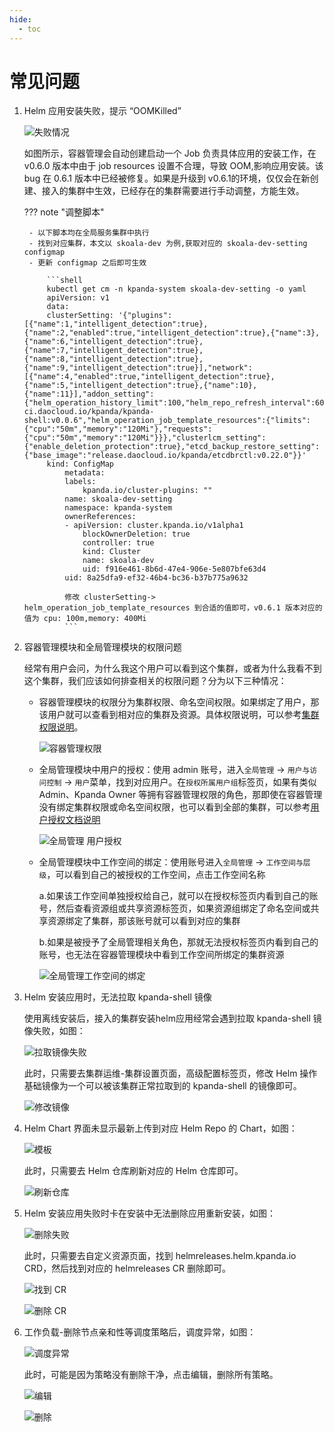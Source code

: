 ```yaml
---
hide:
  - toc
---
```


# 常见问题

1. Helm 应用安装失败，提示 “OOMKilled”

    ![失败情况](../images/faq1.png)

    如图所示，容器管理会自动创建启动一个 Job 负责具体应用的安装工作，在 v0.6.0 版本中由于 job resources 设置不合理，导致 OOM,影响应用安装。该 bug 在 0.6.1 版本中已经被修复。如果是升级到 v0.6.1的环境，仅仅会在新创建、接入的集群中生效，已经存在的集群需要进行手动调整，方能生效。

    ??? note "调整脚本"

        - 以下脚本均在全局服务集群中执行
        - 找到对应集群，本文以 skoala-dev 为例,获取对应的 skoala-dev-setting configmap
        - 更新 configmap 之后即可生效

            ```shell
            kubectl get cm -n kpanda-system skoala-dev-setting -o yaml
            apiVersion: v1
            data:
            clusterSetting: '{"plugins":[{"name":1,"intelligent_detection":true},{"name":2,"enabled":true,"intelligent_detection":true},{"name":3},{"name":6,"intelligent_detection":true},{"name":7,"intelligent_detection":true},{"name":8,"intelligent_detection":true},{"name":9,"intelligent_detection":true}],"network":[{"name":4,"enabled":true,"intelligent_detection":true},{"name":5,"intelligent_detection":true},{"name":10},{"name":11}],"addon_setting":{"helm_operation_history_limit":100,"helm_repo_refresh_interval":600,"helm_operation_base_image":"release-ci.daocloud.io/kpanda/kpanda-shell:v0.0.6","helm_operation_job_template_resources":{"limits":{"cpu":"50m","memory":"120Mi"},"requests":{"cpu":"50m","memory":"120Mi"}}},"clusterlcm_setting":{"enable_deletion_protection":true},"etcd_backup_restore_setting":{"base_image":"release.daocloud.io/kpanda/etcdbrctl:v0.22.0"}}'
            kind: ConfigMap
                metadata:
                labels:
                    kpanda.io/cluster-plugins: ""
                name: skoala-dev-setting
                namespace: kpanda-system
                ownerReferences:
                - apiVersion: cluster.kpanda.io/v1alpha1
                    blockOwnerDeletion: true
                    controller: true
                    kind: Cluster
                    name: skoala-dev
                    uid: f916e461-8b6d-47e4-906e-5e807bfe63d4
                uid: 8a25dfa9-ef32-46b4-bc36-b37b775a9632

                修改 clusterSetting-> helm_operation_job_template_resources 到合适的值即可，v0.6.1 版本对应的值为 cpu: 100m,memory: 400Mi
                ```

2. 容器管理模块和全局管理模块的权限问题

    经常有用户会问，为什么我这个用户可以看到这个集群，或者为什么我看不到这个集群，我们应该如何排查相关的权限问题？分为以下三种情况：

    - 容器管理模块的权限分为集群权限、命名空间权限。如果绑定了用户，那该用户就可以查看到相对应的集群及资源。具体权限说明，可以参考[集群权限说明](../user-guide/permissions/permission-brief.md)。

        ![容器管理权限](../images/faq201.png)

    - 全局管理模块中用户的授权：使用 admin 账号，进入`全局管理` -> `用户与访问控制` -> `用户`菜单，找到对应用户。在`授权所属用户组`标签页，如果有类似 Admin、Kpanda Owner 等拥有容器管理权限的角色，那即使在容器管理没有绑定集群权限或命名空间权限，也可以看到全部的集群，可以参考[用户授权文档说明](../../ghippo/user-guide/access-control/user.md)

        ![全局管理 用户授权](../images/faq202.png)

    - 全局管理模块中工作空间的绑定：使用账号进入`全局管理` -> `工作空间与层级`，可以看到自己的被授权的工作空间，点击工作空间名称

        a.如果该工作空间单独授权给自己，就可以在授权标签页内看到自己的账号，然后查看资源组或共享资源标签页，如果资源组绑定了命名空间或共享资源绑定了集群，那该账号就可以看到对应的集群

        b.如果是被授予了全局管理相关角色，那就无法授权标签页内看到自己的账号，也无法在容器管理模块中看到工作空间所绑定的集群资源

        ![全局管理工作空间的绑定](../images/faq203.png)

3. Helm 安装应用时，无法拉取 kpanda-shell 镜像

    使用离线安装后，接入的集群安装helm应用经常会遇到拉取 kpanda-shell 镜像失败，如图：

    ![拉取镜像失败](../images/faq301.png)

    此时，只需要去集群运维-集群设置页面，高级配置标签页，修改 Helm 操作基础镜像为一个可以被该集群正常拉取到的 kpanda-shell 的镜像即可。

    ![修改镜像](../images/faq302.png)

4. Helm Chart 界面未显示最新上传到对应 Helm Repo 的 Chart，如图：

    ![模板](../images/faq401.png)

    此时，只需要去 Helm 仓库刷新对应的 Helm 仓库即可。

    ![刷新仓库](../images/faq402.png)

5. Helm 安装应用失败时卡在安装中无法删除应用重新安装，如图：

    ![删除失败](../images/faq501.png)

    此时，只需要去自定义资源页面，找到 helmreleases.helm.kpanda.io CRD，然后找到对应的 helmreleases CR 删除即可。

    ![找到 CR](../images/faq502.png)

    ![删除 CR](../images/faq503.png)

6. 工作负载-删除节点亲和性等调度策略后，调度异常，如图：

    ![调度异常](../images/faq601.png)

    此时，可能是因为策略没有删除干净，点击编辑，删除所有策略。

    ![编辑](../images/faq602.png)

    ![删除](../images/faq603.png)
